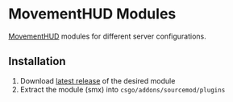 # MovementHUD Modules
[MovementHUD](https://github.com/Sikarii/movementhud) modules for different server configurations.

## **Installation**
1. Download [latest release](https://github.com/Sikarii/movementhud-modules/releases) of the desired module
2. Extract the module (smx) into `csgo/addons/sourcemod/plugins`
